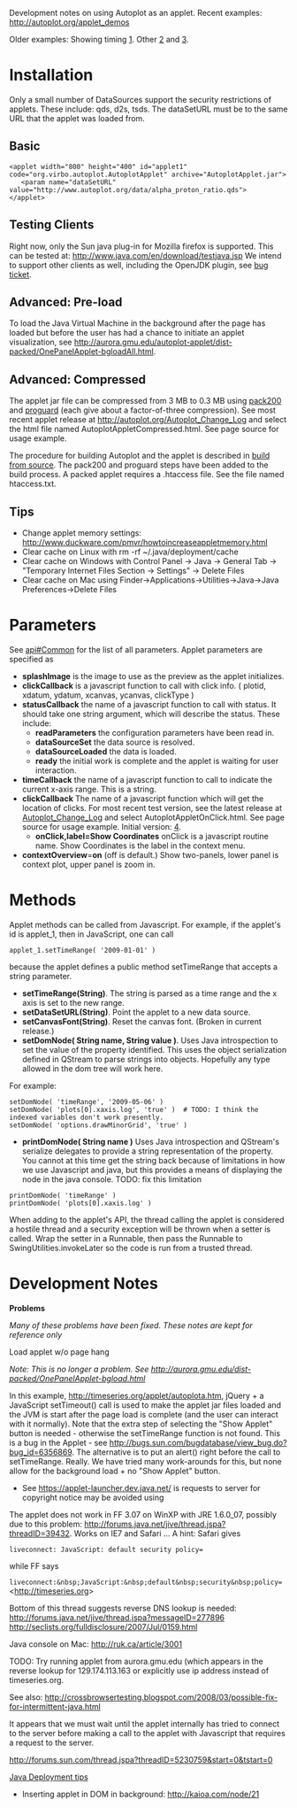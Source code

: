 Development notes on using Autoplot as an applet. Recent examples:
<http://autoplot.org/applet_demos>

Older examples: Showing timing
[1](http://aurora.gmu.edu/autoplot-applet/dist-packed/OnePanelApplet-bgloadAll.html).
Other [2](http://autoplot.org/applet/production/) and
[3](http://aurora.gmu.edu/autoplot-applet/dist-packed).

# Installation

Only a small number of DataSources support the security restrictions of
applets. These include: qds, d2s, tsds. The dataSetURL must be to the
same URL that the applet was loaded from.

## Basic

    <applet width="800" height="400" id="applet1" code="org.virbo.autoplot.AutoplotApplet" archive="AutoplotApplet.jar">
       <param name="dataSetURL" value="http://www.autoplot.org/data/alpha_proton_ratio.qds">          
    </applet>

## Testing Clients

Right now, only the Sun java plug-in for Mozilla firefox is supported.
This can be tested at: <http://www.java.com/en/download/testjava.jsp> We
intend to support other clients as well, including the OpenJDK plugin,
see [bug
ticket](http://sourceforge.net/tracker/?func=detail&aid=3219816&group_id=199733&atid=970682).

## Advanced: Pre-load

To load the Java Virtual Machine in the background after the page has
loaded but before the user has had a chance to initiate an applet
visualization, see
<http://aurora.gmu.edu/autoplot-applet/dist-packed/OnePanelApplet-bgloadAll.html>.

## Advanced: Compressed

The applet jar file can be compressed from 3 MB to 0.3 MB using
[pack200](http://java.sun.com/j2se/1.5.0/docs/guide/deployment/deployment-guide/pack200.html)
and [proguard](http://proguard.sourceforge.net/) (each give about a
factor-of-three compression). See most recent applet release at
<http://autoplot.org/Autoplot_Change_Log> and select the html file named
AutoplotAppletCompressed.html. See page source for usage example.

The procedure for building Autoplot and the applet is described in
[build from source](Autoplot_from_source.md "wikilink"). The pack200 and
proguard steps have been added to the build process. A packed applet
requires a .htaccess file. See the file named htaccess.txt.

## Tips

  - Change applet memory settings:
    <http://www.duckware.com/pmvr/howtoincreaseappletmemory.html>
  - Clear cache on Linux with rm -rf \~/.java/deployment/cache
  - Clear cache on Windows with Control Panel -\> Java -\> General Tab
    -\> "Temporary Internet Files Section -\> Settings" -\> Delete Files
  - Clear cache on Mac using
    Finder-\>Applications-\>Utilities-\>Java-\>Java Preferences-\>Delete
    Files

# Parameters

See [api\#Common](api.md#common "wikilink") for the list of all parameters.
Applet parameters are specified as <param name="NAME" value="VALUE">

  - **splashImage** is the image to use as the preview as the applet
    initializes.
  - **clickCallback** is a javascript function to call with click info.
    <clickCallback>( plotid, xdatum, ydatum, xcanvas, ycanvas, clickType
    )
  - **statusCallback** the name of a javascript function to call with
    status. It should take one string argument, which will describe the
    status. These include:
      - **readParameters** the configuration parameters have been read
        in.
      - **dataSourceSet** the data source is resolved.
      - **dataSourceLoaded** the data is loaded.
      - **ready** the initial work is complete and the applet is waiting
        for user interaction.
  - **timeCallback** the name of a javascript function to call to
    indicate the current x-axis range. This is a string.
  - **clickCallback** The name of a javascript function which will get
    the location of clicks. For most recent test version, see the latest
    release at [Autoplot\_Change\_Log](Autoplot_Change_Log.md "wikilink")
    and select AutoplotAppletOnClick.html. See page source for usage
    example. Initial version:
    [4](http://www.sarahandjeremy.net/jeremy/applet/AutoplotApplet.html).
      - **onClick,label=Show Coordinates** onClick is a javascript
        routine name. Show Coordinates is the label in the context menu.
  - **contextOverview**=**on** (off is default.) Show two-panels, lower
    panel is context plot, upper panel is zoom in.

# Methods

Applet methods can be called from Javascript. For example, if the
applet's id is applet\_1, then in JavaScript, one can call

```
applet_1.setTimeRange( '2009-01-01' )
```

because the applet defines a public method setTimeRange that accepts a
string parameter.

  - **setTimeRange(String)**. The string is parsed as a time range and
    the x axis is set to the new range.
  - **setDataSetURL(String)**. Point the applet to a new data source.
  - **setCanvasFont(String)**. Reset the canvas font. (Broken in current
    release.)
  - **setDomNode( String name, String value )**. Uses Java introspection
    to set the value of the property identified. This uses the object
    serialization defined in QStream to parse strings into objects.
    Hopefully any type allowed in the dom tree will work here.

For example:

    setDomNode( 'timeRange', '2009-05-06' )
    setDomNode( 'plots[0].xaxis.log', 'true' )  # TODO: I think the indexed variables don't work presently.
    setDomNode( 'options.drawMinorGrid', 'true' )

  - **printDomNode( String name )** Uses Java introspection and
    QStream's serialize delegates to provide a string representation of
    the property. You cannot at this time get the string back because of
    limitations in how we use Javascript and java, but this provides a
    means of displaying the node in the java console. TODO: fix this
    limitation

<!-- end list -->

    printDomNode( 'timeRange' )
    printDomNode( 'plots[0].xaxis.log' )

When adding to the applet's API, the thread calling the applet is
considered a hostile thread and a security exception will be thrown when
a setter is called. Wrap the setter in a Runnable, then pass the
Runnable to SwingUtilities.invokeLater so the code is run from a trusted
thread.

# Development Notes

**Problems**

*Many of these problems have been fixed. These notes are kept for
reference only*

Load applet w/o page hang

*Note: This is no longer a problem. See
<http://aurora.gmu.edu/dist-packed/OnePanelApplet-bgload.html>*

In this example, <http://timeseries.org/applet/autoplota.htm>, jQuery +
a JavaScript setTimeout() call is used to make the applet jar files
loaded and the JVM is start after the page load is complete (and the
user can interact with it normally). Note that the extra step of
selecting the "Show Applet" button is needed - otherwise the
setTimeRange function is not found. This is a bug in the Applet - see
<http://bugs.sun.com/bugdatabase/view_bug.do?bug_id=6356869>. The
alternative is to put an alert() right before the call to setTimeRange.
Really. We have tried many work-arounds for this, but none allow for the
background load + no "Show Applet" button.

  - See <https://applet-launcher.dev.java.net/> is requests to server
    for copyright notice may be avoided using
        <param name="codebase_lookup" value="false">

The applet does not work in FF 3.07 on WinXP with JRE 1.6.0\_07,
possibly due to this problem:
<http://forums.java.net/jive/thread.jspa?threadID=39432>. Works on IE7
and Safari ... A hint: Safari gives

```
liveconnect: JavaScript: default security policy=
```

while FF says

`liveconnect:&nbsp;JavaScript:&nbsp;default&nbsp;security&nbsp;policy=`&lt;http://timeseries.org&gt;

Bottom of this thread suggests reverse DNS lookup is needed:
<http://forums.java.net/jive/thread.jspa?messageID=277896>
<http://seclists.org/fulldisclosure/2007/Jul/0159.html>

Java console on Mac: <http://ruk.ca/article/3001>

TODO: Try running applet from aurora.gmu.edu (which appears in the
reverse lookup for 129.174.113.163 or explicitly use ip address instead
of timeseries.org.

See also:
<http://crossbrowsertesting.blogspot.com/2008/03/possible-fix-for-intermittent-java.html>

It appears that we must wait until the applet internally has tried to
connect to the server before making a call to the applet with Javascript
that requires a request to the server.

<http://forums.sun.com/thread.jspa?threadID=5230759&start=0&tstart=0>

[Java Deployment tips](:Image:TS-1319.pdf.md "wikilink")

  - Inserting applet in DOM in background: <http://kaioa.com/node/21>

